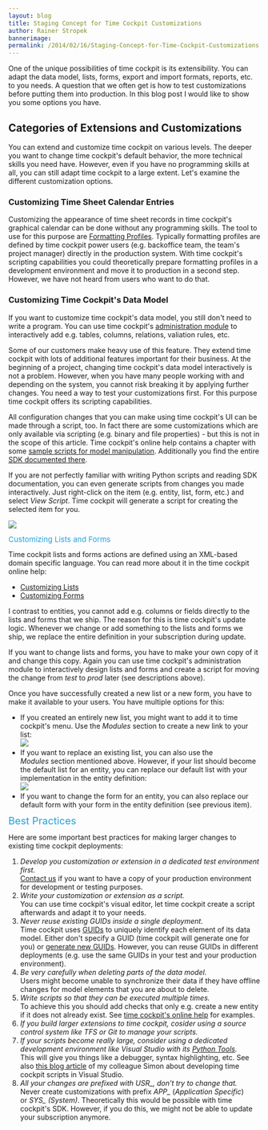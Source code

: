```yaml
---
layout: blog
title: Staging Concept for Time Cockpit Customizations
author: Rainer Stropek
bannerimage: 
permalink: /2014/02/16/Staging-Concept-for-Time-Cockpit-Customizations
---
```


<p xmlns="http://www.w3.org/1999/xhtml">One of the unique possibilities of time cockpit is its extensibility. You can adapt the data model, lists, forms, export and import formats, reports, etc. to you needs. A question that we often get is how to test customizations before putting them into production. In this blog post I would like to show you some options you have.</p><h2 xmlns="http://www.w3.org/1999/xhtml">Categories of Extensions and Customizations</h2><p xmlns="http://www.w3.org/1999/xhtml">You can extend and customize time cockpit on various levels. The deeper you want to change time cockpit's default behavior, the more technical skills you need have. However, even if you have no programming skills at all, you can still adapt time cockpit to a large extent. Let's examine the different customization options.<br /></p><h3 xmlns="http://www.w3.org/1999/xhtml">Customizing Time Sheet Calendar Entries</h3><p xmlns="http://www.w3.org/1999/xhtml">Customizing the appearance of time sheet records in time cockpit's graphical calendar can be done without any programming skills. The tool to use for this purpose are <a href="http://help.timecockpit.com/?topic=html/95b1ce59-c4ec-461a-ba9b-cb978295c3de.htm" title="Read more about Formatting Profiles in time cockpit's online help" target="_blank">Formatting Profiles</a>. Typically formatting profiles are defined by time cockpit power users (e.g. backoffice team, the team's project manager) directly in the production system. With time cockpit's scripting capabilities you could theoretically prepare formatting profiles in a development environment and move it to production in a second step. However, we have not heard from users who want to do that.</p><h3 xmlns="http://www.w3.org/1999/xhtml">Customizing Time Cockpit's Data Model</h3><p xmlns="http://www.w3.org/1999/xhtml">If you want to customize time cockpit's data model, you still don't need to write a program. You can use time cockpit's <a href="http://help.timecockpit.com/?topic=html/c64adad3-3ddb-49a9-b7f8-c9eff1a984ac.htm" target="_blank">administration module</a> to interactively add e.g. tables, columns, relations, valiation rules, etc.</p><p xmlns="http://www.w3.org/1999/xhtml">Some of our customers make heavy use of this feature. They extend time cockpit with lots of additional features important for their business. At the beginning of a project, changing time cockpit's data model interactively is not a problem. However, when you have many people working with and depending on the system, you cannot risk breaking it by applying further changes. You need a way to test your customizations first. For this purpose time cockpit offers its scripting capabilities.</p><p xmlns="http://www.w3.org/1999/xhtml">All configuration changes that you can make using time cockpit's UI can be made through a script, too. In fact there are some customizations which are only available via scripting (e.g. binary and file properties) - but this is not in the scope of this article. Time cockpit's online help contains a chapter with some <a href="http://help.timecockpit.com/?topic=html/07396c38-8cb8-45da-a303-549bdf323fe9.htm" target="_blank">sample scripts for model manipulation</a>. Additionally you find the entire <a href="http://help.timecockpit.com/?topic=html/69ecef57-4efe-b664-739f-98b94f6e1894.htm" target="_blank">SDK documented there</a>.</p><p xmlns="http://www.w3.org/1999/xhtml">If you are not perfectly familiar with writing Python scripts and reading SDK documentation, you can even generate scripts from changes you made interactively. Just right-click on the item (e.g. entity, list, form, etc.) and select <em>View Script</em>. Time cockpit will generate a script for creating the selected item for you.<br /></p><p xmlns="http://www.w3.org/1999/xhtml">
  <img src="{{site.baseurl}}/images/blog/2014/02/ViewScript.png" />
</p><p xmlns="http://www.w3.org/1999/xhtml">
  <span style="color: rgb(37, 160, 218); font-size: 15px; line-height: 15px;">Customizing Lists and Forms</span>
  <br />
</p><p xmlns="http://www.w3.org/1999/xhtml">Time cockpit lists and forms actions are defined using an XML-based domain specific language. You can read more about it in the time cockpit online help:</p><ul xmlns="http://www.w3.org/1999/xhtml">
  <li>
    <a href="http://help.timecockpit.com/?topic=html/b24c40b5-05ce-4d71-8e62-751382eabd0e.htm" target="_blank">Customizing Lists</a>
  </li>
  <li>
    <a href="http://help.timecockpit.com/?topic=html/e50f3f06-9cfd-4dc2-bdeb-c56039045465.htm" target="_blank">Customizing Forms</a>
  </li>
</ul><p xmlns="http://www.w3.org/1999/xhtml">I contrast to entities, you cannot add e.g. columns or fields directly to the lists and forms that we ship. The reason for this is time cockpit's update logic. Whenever we change or add something to the lists and forms we ship, we replace the entire definition in your subscription during update.</p><p xmlns="http://www.w3.org/1999/xhtml">If you want to change lists and forms, you have to make your own copy of it and change this copy. Again you can use time cockpit's administration module to interactively design lists and forms and create a script for moving the change from <em>test</em> to <em>prod</em> later (see descriptions above).</p><p xmlns="http://www.w3.org/1999/xhtml">Once you have successfully created a new list or a new form, you have to make it available to your users. You have multiple options for this:</p><ul xmlns="http://www.w3.org/1999/xhtml">
  <li>If you created an entirely new list, you might want to add it to time cockpit's menu. Use the <em>Modules</em> section to create a new link to your list:
<br /><img src="{{site.baseurl}}/images/blog/2014/02/Modules.png" /><br /></li>
  <li>If you want to replace an existing list, you can also use the <em>Modules</em> section mentioned above. However, if your list should become the default list for an entity, you can replace our default list with your implementation in the entity definition:
<br /><img src="{{site.baseurl}}/images/blog/2014/02/DefaultList.png" /><br /></li>
  <li>If you want to change the form for an entity, you can also replace our default form with your form in the entity definition (see previous item).</li>
</ul><p xmlns="http://www.w3.org/1999/xhtml">
  <span style="color: rgb(37, 160, 218); font-size: 20px; line-height: 20px;">Best Practices</span>
  <br />
</p><p xmlns="http://www.w3.org/1999/xhtml">Here are some important best practices for making larger changes to existing time cockpit deployments:</p><ol xmlns="http://www.w3.org/1999/xhtml">
  <li>
    <em>Develop you customization or extension in a dedicated test environment first.</em>
    <br />
    <a href="http://www.timecockpit.com/help-support/contact-us">Contact us</a> if you want to have a copy of your production environment for development or testing purposes.</li>
  <li>
    <em>Write your customization or extension as a script.</em>
    <br />
You can use time cockpit's visual editor, let time cockpit create a script afterwards and adapt it to your needs.</li>
  <li>
    <em>Never reuse existing GUIDs inside a single deployment. 
<br /></em> Time cockpit uses <a href="http://en.wikipedia.org/wiki/Globally_unique_identifier">GUIDs</a> to uniquely identify each element of its data model. Either don't specify a GUID (time cockpit will generate one for you) or <a href="http://www.guidgenerator.com/">generate new GUIDs</a>. However, you can reuse GUIDs in different deployments (e.g. use the same GUIDs in your test and your production environment).</li>
  <li>
    <em>Be very carefully when deleting parts of the data model.
<br /></em> Users might become unable to synchronize their data if they have offline changes for model elements that you are about to delete.</li>
  <li>
    <em>Write scripts so that they can be executed multiple times.</em>
    <br />
To achieve this you should add checks that only e.g. create a new entity if it does not already exist. See <a href="http://help.timecockpit.com/?topic=html/07396c38-8cb8-45da-a303-549bdf323fe9.htm">time cockpit's online help</a> for examples.</li>
  <li>
    <em>If you build larger extensions to time cockpit, cosider using a source control system like TFS or Git to manage your scripts.</em>
  </li>
  <li>
    <em>If your scripts become really large, consider using a dedicated development environment like Visual Studio with its <a href="https://pytools.codeplex.com/">Python Tools</a>.</em>
    <br />
This will give you things like a debugger, syntax highlighting, etc. See also <a href="http://www.timecockpit.com/blog/2012/12/17/Debugging-and-interactive-development-of-time-cockpit-python-scripts">this blog article</a> of my colleague Simon about developing time cockpit scripts in Visual Studio.
<br /></li>
  <li>
    <em>All your changes are prefixed with USR_, don't try to change that.</em>
    <br />
Never create customizations with prefix <em>APP_</em> (<em>Application Specific</em>) or <em>SYS_ (System)</em>. Theoretically this would be possible with time cockpit's SDK. However, if you do this, we might not be able to update your subscription anymore.</li>
</ol>